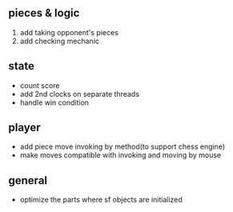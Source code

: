 ## pieces & logic
1. add taking opponent's pieces
2. add checking mechanic

## state
- count score
- add 2nd clocks on separate threads
- handle win condition

## player
- add piece move invoking by method(to support chess engine)
- make moves compatible with invoking and moving by mouse

## general
- optimize the parts where sf objects are initialized